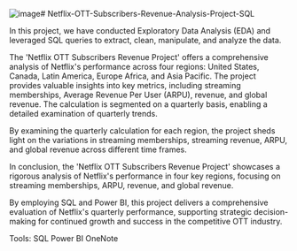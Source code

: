 ![image](https://github.com/Vj-r12/Netflix-OTT-Subscribers-Revenue-Analysis-Project-SQL/assets/123143472/3ca57368-db0c-47e5-8993-8c7035642f85)# Netflix-OTT-Subscribers-Revenue-Analysis-Project-SQL

In this project, we have conducted Exploratory Data Analysis (EDA) and leveraged SQL queries to extract, clean, manipulate, and analyze the data.

The 'Netflix OTT Subscribers Revenue Project' offers a comprehensive analysis of Netflix's performance across four regions: United States, Canada, Latin America, Europe Africa, and Asia Pacific. The project provides valuable insights into key metrics, including streaming memberships, Average Revenue Per User (ARPU), revenue, and global revenue. The calculation is segmented on a quarterly basis, enabling a detailed examination of quarterly trends.

By examining the quarterly calculation for each region, the project sheds light on the variations in streaming memberships, streaming revenue, ARPU, and global revenue across different time frames.

In conclusion, the 'Netflix OTT Subscribers Revenue Project' showcases a rigorous analysis of Netflix's performance in four key regions, focusing on streaming memberships, ARPU, revenue, and global revenue.

By employing SQL and Power BI, this project delivers a comprehensive evaluation of Netflix's quarterly performance, supporting strategic decision-making for continued growth and success in the competitive OTT industry.

Tools:
SQL
Power BI
OneNote
